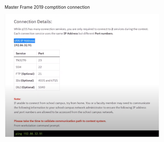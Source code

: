 Master Frame 2019 comptition connection

![image-20200502094719260](/images/image-20200502094719260.png)



